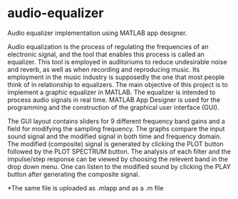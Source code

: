 # audio-equalizer
Audio equalizer implementation using MATLAB app designer.

Audio equalization is the process of regulating the frequencies of an electronic signal, and the tool that enables this process is called an equalizer. This tool
is employed in auditoriums to reduce undesirable noise and reverb, as well as when recording and reproducing music. Its employment in the music industry is supposedly the one that most people think of in relationship to equalizers.
The main objective of this project is to implement a graphic equalizer in MATLAB. The equalizer is intended to process audio signals in real time. MATLAB App Designer is used for the programming and the construction of the graphical user interface (GUI).

The GUI layout contains sliders for 9 different frequency band gains and a field for modifying the sampling frequency. The graphs compare the input sound signal and the modified signal in both time and frequency domain. The modified (composite) signal is generated by clicking the PLOT button followed by the PLOT SPECTRUM button. The analysis of each filter and the impulse/step response can be viewed by choosing the relevent band in the drop down menu. One can listen to the modified sound by clicking the PLAY button after generating the composite signal.

*The same file is uploaded as .mlapp and as a .m file
